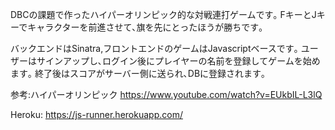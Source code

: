 DBCの課題で作ったハイパーオリンピック的な対戦連打ゲームです｡
FキーとJキーでキャラクターを前進させて､旗を先にとったほうが勝ちです｡

バックエンドはSinatra,フロントエンドのゲームはJavascriptベースです｡
ユーザーはサインアップし､ログイン後にプレイヤーの名前を登録してゲームを始めます｡
終了後はスコアがサーバー側に送られ､DBに登録されます｡

参考:ハイパーオリンピック
https://www.youtube.com/watch?v=EUkbIL-L3lQ

Heroku: https://js-runner.herokuapp.com/
